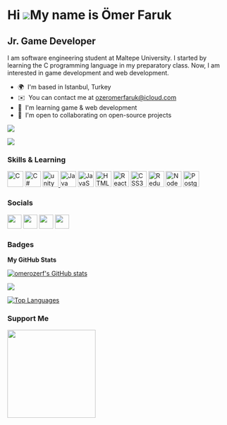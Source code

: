 Hi ![](https://user-images.githubusercontent.com/18350557/176309783-0785949b-9127-417c-8b55-ab5a4333674e.gif)My name is Ömer Faruk
==================================================================================================================================

Jr. Game Developer
------------------------------

I am software engineering student at Maltepe University. I started by learning the C programming language in my preparatory class. Now, I am interested in game development and web development.

* 🌍  I'm based in Istanbul, Turkey
* ✉️  You can contact me at [ozeromerfaruk@icloud.com](mailto:ozeromerfaruk@icloud.com)
* 🧠  I'm learning game & web development
* 🤝  I'm open to collaborating on open-source projects

<a href="https://www.github.com/omerozerf" target="_blank" rel="noreferrer"><img
src="https://img.shields.io/github/followers/omerozerf?logo=github&style=for-the-badge&color=10b981&labelColor=171717" /></a>

![](https://komarev.com/ghpvc/?username=omerozerf)

### Skills & Learning


<p align="left">
<a href="https://docs.microsoft.com/en-us/cpp/?view=msvc-170" target="_blank" rel="noreferrer"><img src="https://raw.githubusercontent.com/danielcranney/readme-generator/main/public/icons/skills/c-colored.svg" width="36" height="36" alt="C" /></a>
<a href="https://docs.microsoft.com/en-us/dotnet/csharp/" target="_blank" rel="noreferrer"><img src="https://raw.githubusercontent.com/danielcranney/readme-generator/main/public/icons/skills/csharp-colored.svg" width="36" height="36" alt="C#" /></a>
<a href="https://unity.com/" target="_blank" rel="noreferrer"> <img src="https://www.vectorlogo.zone/logos/unity3d/unity3d-icon.svg" alt="unity" width="36" height="36"/> </a>
<a href="https://www.oracle.com/java/" target="_blank" rel="noreferrer"><img src="https://raw.githubusercontent.com/danielcranney/readme-generator/main/public/icons/skills/java-colored.svg" width="36" height="36" alt="Java" /></a>
<a href="https://developer.mozilla.org/en-US/docs/Web/JavaScript" target="_blank" rel="noreferrer"><img src="https://raw.githubusercontent.com/danielcranney/readme-generator/main/public/icons/skills/javascript-colored.svg" width="36" height="36" alt="JavaScript" /></a>
<a href="https://developer.mozilla.org/en-US/docs/Glossary/HTML5" target="_blank" rel="noreferrer"><img src="https://raw.githubusercontent.com/danielcranney/readme-generator/main/public/icons/skills/html5-colored.svg" width="36" height="36" alt="HTML5" /></a>
<a href="https://reactjs.org/" target="_blank" rel="noreferrer"><img src="https://raw.githubusercontent.com/danielcranney/readme-generator/main/public/icons/skills/react-colored.svg" width="36" height="36" alt="React" /></a>
<a href="https://www.w3.org/TR/CSS/#css" target="_blank" rel="noreferrer"><img src="https://raw.githubusercontent.com/danielcranney/readme-generator/main/public/icons/skills/css3-colored.svg" width="36" height="36" alt="CSS3" /></a>
<a href="https://redux.js.org/" target="_blank" rel="noreferrer"><img src="https://raw.githubusercontent.com/danielcranney/readme-generator/main/public/icons/skills/redux-colored.svg" width="36" height="36" alt="Redux" /></a>
<a href="https://nodejs.org/en/" target="_blank" rel="noreferrer"><img src="https://raw.githubusercontent.com/danielcranney/readme-generator/main/public/icons/skills/nodejs-colored.svg" width="36" height="36" alt="NodeJS" /></a>
<a href="https://www.postgresql.org/" target="_blank" rel="noreferrer"><img src="https://raw.githubusercontent.com/danielcranney/readme-generator/main/public/icons/skills/postgresql-colored.svg" width="36" height="36" alt="PostgreSQL" /></a>
</p>


### Socials

<p align="left"> <a href="https://discord.com/users/ömer faruk Özer#5122" target="_blank" rel="noreferrer"><img src="https://raw.githubusercontent.com/danielcranney/readme-generator/main/public/icons/socials/discord.svg" width="32" height="32" /></a> <a href="https://www.github.com/omerozerf" target="_blank" rel="noreferrer"><img src="https://raw.githubusercontent.com/danielcranney/readme-generator/main/public/icons/socials/github.svg" width="32" height="32" /></a> <a href="https://www.linkedin.com/in/omerozerf" target="_blank" rel="noreferrer"><img src="https://raw.githubusercontent.com/danielcranney/readme-generator/main/public/icons/socials/linkedin.svg" width="32" height="32" /></a>
<a href= "https://omerozerf.itch.io/" target="_blank" rel="noreferrer"><img src="https://nygamecritics.files.wordpress.com/2020/07/itch_io_thumbnail.jpg?w=1024" width="32" height="32" /></a></p>


### Badges

<b>My GitHub Stats</b>

<a href="http://www.github.com/omerozerf"><img src="https://github-readme-stats.vercel.app/api?username=omerozerf&show_icons=true&hide=&count_private=true&title_color=ef4444&text_color=ffffff&icon_color=10b981&bg_color=171717&hide_border=true&show_icons=true" alt="omerozerf's GitHub stats" /></a>

<a href="http://www.github.com/omerozerf"><img src="https://github-readme-streak-stats.herokuapp.com/?user=omerozerf&stroke=ffffff&background=171717&ring=ef4444&fire=ef4444&currStreakNum=ffffff&currStreakLabel=ef4444&sideNums=ffffff&sideLabels=ffffff&dates=ffffff&hide_border=true" /></a>

<!-- error
<a href="http://www.github.com/omerozerf"><img src="https://activity-graph.herokuapp.com/graph?username=omerozerf&bg_color=171717&color=ffffff&line=10b981&point=ffffff&area_color=171717&area=true&hide_border=true&custom_title=GitHub%20Commits%20Graph" alt="GitHub Commits Graph" /></a>
-->

<a href="https://github.com/omerozerf" align="left"><img src="https://github-readme-stats.vercel.app/api/top-langs/?username=omerozerf&theme=dracula&hide=shaderlab,hlsl&langs_count=10&title_color=ef4444&text_color=ffffff&icon_color=10b981&bg_color=171717&hide_border=true&locale=en&custom_title=Top%20%Languages" alt="Top Languages" /></a>

### Support Me

<a href="https://www.buymeacoffee.com/omerozerf"><img src="https://cdn.buymeacoffee.com/buttons/v2/default-yellow.png" width="200" /></a>
